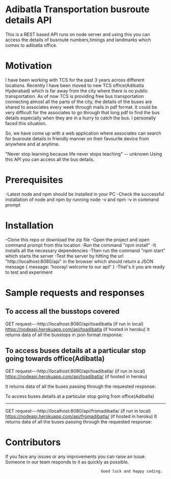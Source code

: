 Adibatla Transportation busroute details API
============================================

This is a REST based API runs on node server and using this you can access the details of busroute numbers,timings and landmarks which comes to adibatla office.


Motivation
==========

I have been working with TCS for the past 3 years across different locations. Recently I have been moved to new TCS office(Adibatla Hyderabad) which is far away from the city where there is no public transportation. As of now TCS is providing free bus transportation connecting almost all the parts of the city, the details of the buses are shared to associates every week through mails in pdf format. It could be very difficult for the associates to go through that long pdf to find the bus details especially when they are in a hurry to catch the bus. I personally faced this situation.

So, we have come up with a web application where associates can search for busroute details in friendly manner on their favourite device from anywhere and at anytime.

"Never stop learning because life never stops teaching" -- unknown
Using this API you can access all the bus details.

Prerequisites
=============

-Latest node and npm should be installed in your PC
-Check the successful installation of node and npm by running node -v and npm -v in command prompt

Installation
============

-Clone this repo or download the zip file 
-Open the project and open command prompt from this location
-Run the command "npm install"
-It installs all the necessary dependencies
-Then run the command "npm start" which starts the server
-Test the server by hitting the url "http://localhost:8080/api" in the browser which should return a JSON message 
{ message: 'hooray! welcome to our api!' }
-That's it you are ready to test and experiment

Sample requests and responses
==============================

To access all the busstops covered
----------------------------------
GET request---http://localhost:8080/api/toadibatla  (if run in local)
              https://nodeapi.herokuapp.com/api/toadibatla  (if hosted in heroku)
It returns data of all the busstops in json format
response:

To access buses details at a particular stop going towards office(Adibatla)
---------------------------------------------------------------------------
GET request---http://localhost:8080/api/toadibatla/<bussotp>  (if run in local)
              https://nodeapi.herokuapp.com/api/toadibatla/<bussotp>   (if hosted in heroku)

It returns data of all the buses passing through the requested <busstop> 
response:

To access buses details at a particular stop going from office(Adibatla)
-------------------------------------------------------------------------- -
GET request---http://localhost:8080/api/fromadibatla/<bussotp>   (if run in local)
              https://nodeapi.herokuapp.com/api/fromadibatla/<bussotp>   (if hosted in heroku)
It returns data of all the buses passing through the requested <busstop> 
response:

Contributors
============

If you face any issues or any improvements you can raise an issue. Someone in our team responds to it as quickly as possible.

                                              Good luck and happy coding.


